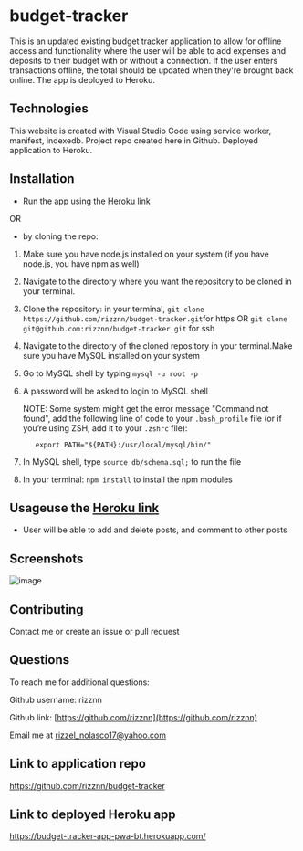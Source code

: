 # budget-tracker
This is an updated existing budget tracker application to allow for offline access and functionality where the user will be able to add expenses and deposits to their budget with or without a connection.  If the user enters transactions offline, the total should be updated when they're brought back online. The app is deployed to Heroku.

## Technologies
This website is created with Visual Studio Code using service worker, manifest, indexedb. Project repo created here in Github. Deployed application to Heroku.

## Installation
* Run the app using the [Heroku link](https://budget-tracker-app-pwa-bt.herokuapp.com/)


OR


* by cloning the repo:
1. Make sure you have node.js installed on your system (if you have node.js, you have npm as well)
2. Navigate to the directory where you want the repository to be cloned in your terminal.
3. Clone the repository: in your terminal, `git clone https://github.com/rizznn/budget-tracker.git`for https OR `git clone git@github.com:rizznn/budget-tracker.git` for ssh
4. Navigate to the directory of the cloned repository in your terminal.Make sure you have MySQL installed on your system
5. Go to MySQL shell by typing  `mysql -u root -p` 
6. A password will be asked to login to MySQL shell

      NOTE:     Some system might get the error message "Command not found", add the following line of code to your `.bash_profile` file (or if you’re using ZSH,                         add it to your `.zshrc` file):

          export PATH="${PATH}:/usr/local/mysql/bin/"

7. In MySQL shell, type  `source db/schema.sql;`  to run the file
8. In your terminal: `npm install` to install the npm modules


## Usageuse the [Heroku link](https://budget-tracker-app-pwa-bt.herokuapp.com/)
* User will be able to add and delete posts, and comment to other posts

## Screenshots
![image](https://user-images.githubusercontent.com/80712058/134537696-5a4ee3fb-ce1f-4482-a3ae-a6551dccdcc1.png)

## Contributing
Contact me or create an issue or pull request

## Questions
  To reach me for additional questions:

  Github username: rizznn 

  Github link: [https://github.com/rizznn](https://github.com/rizznn) 

  Email me at [rizzel_nolasco17@yahoo.com](mailto:rizzel_nolasco17@yahoo.com)

## Link to application repo
https://github.com/rizznn/budget-tracker

## Link to deployed Heroku app
https://budget-tracker-app-pwa-bt.herokuapp.com/



